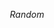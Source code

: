 <p align="center"><i>Random</i></p>
   <!-- <p align="center">
   <img align="" src=/Nevesto/discord-logo.png" alt=""><p align="center">Nevest#5782</p>
   </p> -->
</p>

